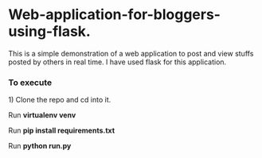 # Web-application-for-bloggers-using-flask.
This is a simple demonstration of a web application to post and view stuffs posted by others in real time. I have used flask for this application.

<h3>To execute</h3>

<p>1) Clone the repo and cd into it.</p>
<p>Run <b>virtualenv venv</b></p>
<p>Run <b>pip install requirements.txt</b></p>
<p>Run <b>python run.py</b</p>
